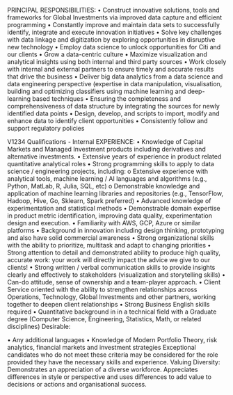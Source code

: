 PRINCIPAL RESPONSIBILITIES:
• Construct innovative solutions, tools and frameworks for Global Investments via improved data capture and efficient
programming
• Constantly improve and maintain data sets to successfully identify, integrate and execute innovation initiatives
• Solve key challenges with data linkage and digitization by exploring opportunities in disruptive new technology
• Employ data science to unlock opportunities for Citi and our clients
• Grow a data-centric culture
• Maximize visualization and analytical insights using both internal and third party sources
• Work closely with internal and external partners to ensure timely and accurate results that drive the business
• Deliver big data analytics from a data science and data engineering perspective (expertise in data manipulation,
visualisation, building and optimizing classifiers using machine learning and deep-learning based techniques
• Ensuring the completeness and comprehensiveness of data structure by integrating the sources for newly identified data
points
• Design, develop, and scripts to import, modify and enhance data to identify client opportunities
• Consistently follow and support regulatory policies

V1234
Qualifications - Internal
EXPERIENCE:
• Knowledge of Capital Markets and Managed Investment products including derivatives and alternative investments.
• Extensive years of experience in product related quantitative analytical roles
• Strong programming skills to apply to data science / engineering projects, including:
o Extensive experience with analytical tools, machine learning / AI languages and algorithms (e.g., Python, MatLab, R,
Julia, SQL, etc)
o Demonstrable knowledge and application of machine learning libraries and repositories (e.g., TensorFlow, Hadoop,
Hive, Go, Sklearn, Spark preferred)
• Advanced knowledge of experimentation and statistical methods
• Demonstrable domain expertise in product metric identification, improving data quality, experimentation design and
execution.
• Familiarity with AWS, GCP, Azure or similar platforms
• Background in innovation including design thinking, prototyping and also have solid commercial awareness
• Strong organizational skills with the ability to prioritize, multitask and adapt to changing priorities
• Strong attention to detail and demonstrated ability to produce high quality, accurate work: your work will directly impact
the advice we give to our clients!
• Strong written / verbal communication skills to provide insights clearly and effectively to stakeholders (visualization and
storytelling skills)
• Can-do attitude, sense of ownership and a team-player approach.
• Client Service oriented with the ability to strengthen relationships across Operations, Technology, Global Investments and
other partners, working together to deepen client relationships
• Strong Business English skills required
• Quantitative background in in a technical field with a Graduate degree (Computer Science, Engineering, Statistics, Math,
or related disciplines)
Desirable:

• Any additional languages
• Knowledge of Modern Portfolio Theory, risk analytics, financial markets and investment strategies
Exceptional candidates who do not meet these criteria may be considered for the role provided they have the necessary
skills and experience.
Valuing Diversity: Demonstrates an appreciation of a diverse workforce. Appreciates differences in style or perspective and
uses differences to add value to decisions or actions and organisational success.

